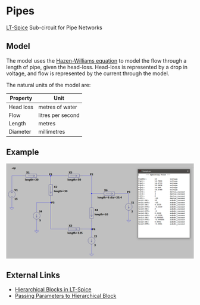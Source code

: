 # Pipes

[LT-Spice](https://www.analog.com/en/design-center/design-tools-and-calculators/ltspice-simulator.html) Sub-circuit for Pipe Networks

## Model

The model uses the [Hazen-Williams equation](https://en.wikipedia.org/wiki/Hazen%E2%80%93Williams_equation) to model the flow through a length of pipe, given the head-loss.  Head-loss is represented by a drop in voltage, and flow is represented by the current through the model.

The natural units of the model are:

Property  | Unit
--------  | ----
Head loss | metres of water
Flow      | litres per second
Length    | metres
Diameter  | millimetres

## Example

![Example](Example.png)

## External Links

- [Hierarchical Blocks in LT-Spice](http://www.audio-perfection.com/spice-ltspice/hierarchical-blocks-in-ltspice.html)
- [Passing Parameters to Hierarchical Block](http://www.audio-perfection.com/spice-ltspice/passing-parameters-to-hierarchical-block.html)

